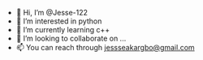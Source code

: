 - 👋 Hi, I’m @Jesse-122
- 👀 I’m interested in python
- 🌱 I’m currently learning c++
- 💞️ I’m looking to collaborate on ...
- 📫 You can reach through jessseakargbo@gmail.com

<!---
Jesse-122/Jesse-122 is a ✨ special ✨ repository because its `README.md` (this file) appears on your GitHub profile.
You can click the Preview link to take a look at your changes.
--->
